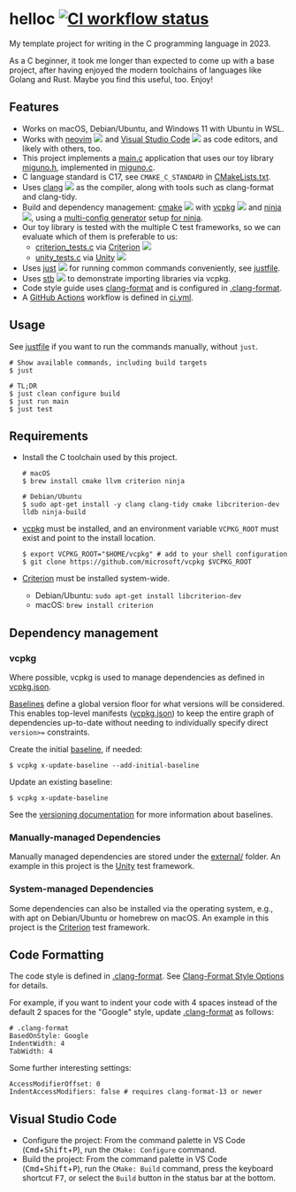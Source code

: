 # helloc [![CI workflow status](https://github.com/miguno/helloc/actions/workflows/ci.yml/badge.svg)](https://github.com/miguno/helloc/actions/workflows/ci.yml)

My template project for writing in the C programming language in 2023.

As a C beginner, it took me longer than expected to come up with a base project,
after having enjoyed the modern toolchains of languages like Golang and Rust.
Maybe you find this useful, too. Enjoy!

## Features

* Works on macOS, Debian/Ubuntu, and Windows 11 with Ubuntu in WSL.
* Works with [neovim](https://neovim.io/) ![](https://img.shields.io/github/stars/neovim/neovim) and
  [Visual Studio Code](https://code.visualstudio.com/) ![](https://img.shields.io/github/stars/microsoft/vscode)
  as code editors, and likely with others, too.
* This project implements a [main.c](src/main.c) application that uses our toy
  library [miguno.h](src/miguno.h), implemented in [miguno.c](src/miguno.c).
* C language standard is C17, see `CMAKE_C_STANDARD` in
  [CMakeLists.txt](CMakeLists.txt).
* Uses [clang](https://clang.llvm.org/) ![](https://img.shields.io/github/stars/llvm/llvm-project)
  as the compiler, along with tools such as clang-format and clang-tidy.
* Build and dependency management:
  [cmake](https://github.com/Kitware/CMake) ![](https://img.shields.io/github/stars/Kitware/CMake) with
  [vcpkg](https://github.com/microsoft/vcpkg) ![](https://img.shields.io/github/stars/microsoft/vcpkg) and
  [ninja](https://github.com/ninja-build/ninja) ![](https://img.shields.io/github/stars/ninja-build/ninja),
  using a [multi-config generator](https://cmake.org/cmake/help/latest/variable/CMAKE_CONFIGURATION_TYPES.html)
  setup [for ninja](https://cmake.org/cmake/help/latest/generator/Ninja%20Multi-Config.html).
* Our toy library is tested with the multiple C test frameworks, so we can
  evaluate which of them is preferable to us:
    * [criterion_tests.c](test/criterion_tests.c) via
      [Criterion](https://github.com/Snaipe/Criterion) ![](https://img.shields.io/github/stars/Snaipe/Criterion)
    * [unity_tests.c](test/unity_tests.c) via
      [Unity](https://github.com/ThrowTheSwitch/Unity) ![](https://img.shields.io/github/stars/ThrowTheSwitch/Unity)
* Uses [just](https://github.com/casey/just) ![](https://img.shields.io/github/stars/casey/just)
  for running common commands conveniently, see [justfile](justfile).
* Uses [stb](https://github.com/nothings/stb) ![](https://img.shields.io/github/stars/nothings/stb)
  to demonstrate importing libraries via vcpkg.
* Code style guide uses [clang-format](https://clang.llvm.org/docs/ClangFormat.html)
  and is configured in [.clang-format](.clang-format).
* A [GitHub Actions](https://docs.github.com/en/actions) workflow is defined in
  [ci.yml](.github/workflows/ci.yml).

## Usage

See [justfile](justfile) if you want to run the commands manually, without
`just`.

```shell
# Show available commands, including build targets
$ just

# TL;DR
$ just clean configure build
$ just run main
$ just test
```
## Requirements

* Install the C toolchain used by this project.

    ```shell
    # macOS
    $ brew install cmake llvm criterion ninja

    # Debian/Ubuntu
    $ sudo apt-get install -y clang clang-tidy cmake libcriterion-dev lldb ninja-build
    ```

* [vcpkg](https://github.com/microsoft/vcpkg) must be installed, and an
  environment variable `VCPKG_ROOT` must exist and point to the install
  location.

    ```shell
    $ export VCPKG_ROOT="$HOME/vcpkg" # add to your shell configuration
    $ git clone https://github.com/microsoft/vcpkg $VCPKG_ROOT
    ```

* [Criterion](https://github.com/Snaipe/Criterion) must be installed
  system-wide.
    * Debian/Ubuntu: `sudo apt-get install libcriterion-dev`
    * macOS: `brew install criterion`


## Dependency management

### vcpkg

Where possible, vcpkg is used to manage dependencies as defined in
[vcpkg.json](vcpkg.json).

[Baselines](https://github.com/microsoft/vcpkg/blob/master/docs/users/versioning.md#baselines)
define a global version floor for what versions will be considered. This
enables top-level manifests ([vcpkg.json](vcpkg.json)) to keep the entire graph
of dependencies up-to-date without needing to individually specify direct
`version>=` constraints.

Create the initial
[baseline](https://github.com/microsoft/vcpkg/blob/master/docs/commands/update-baseline.md),
if needed:

    $ vcpkg x-update-baseline --add-initial-baseline

Update an existing baseline:

    $ vcpkg x-update-baseline

See the [versioning
documentation](https://github.com/microsoft/vcpkg/blob/master/docs/users/versioning.md#baselines)
for more information about baselines.

### Manually-managed Dependencies

Manually managed dependencies are stored under the [external/](external/)
folder.  An example in this project is the
[Unity](https://github.com/ThrowTheSwitch/Unity) test framework.

### System-managed Dependencies

Some dependencies can also be installed via the operating system, e.g., with
apt on Debian/Ubuntu or homebrew on macOS.  An example in this project is the
[Criterion](https://github.com/Snaipe/Criterion) test framework.

## Code Formatting

The code style is defined in [.clang-format](.clang-format).  See
[Clang-Format Style Options](https://clang.llvm.org/docs/ClangFormatStyleOptions.html)
for details.

For example, if you want to indent your code with 4 spaces instead of the
default 2 spaces for the "Google" style, update [.clang-format](.clang-format)
as follows:

    # .clang-format
    BasedOnStyle: Google
    IndentWidth: 4
    TabWidth: 4

Some further interesting settings:

    AccessModifierOffset: 0
    IndentAccessModifiers: false # requires clang-format-13 or newer

## Visual Studio Code

* Configure the project: From the command palette in VS Code
  (<kbd>Cmd</kbd>+<kbd>Shift</kbd>+<kbd>P</kbd>),
  run the `CMake: Configure` command.
* Build the project: From the command palette in VS Code
  (<kbd>Cmd</kbd>+<kbd>Shift</kbd>+<kbd>P</kbd>),
  run the `CMake: Build` command, press the keyboard shortcut <kbd>F7</kbd>,
  or select the `Build` button in the status bar at the bottom.
